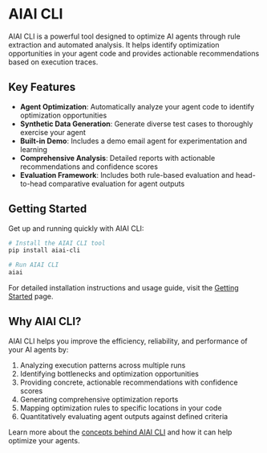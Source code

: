 # AIAI CLI

AIAI CLI is a powerful tool designed to optimize AI agents through rule extraction and automated analysis. It helps identify optimization opportunities in your agent code and provides actionable recommendations based on execution traces.

## Key Features

- **Agent Optimization**: Automatically analyze your agent code to identify optimization opportunities
- **Synthetic Data Generation**: Generate diverse test cases to thoroughly exercise your agent
- **Built-in Demo**: Includes a demo email agent for experimentation and learning
- **Comprehensive Analysis**: Detailed reports with actionable recommendations and confidence scores
- **Evaluation Framework**: Includes both rule-based evaluation and head-to-head comparative evaluation for agent outputs

## Getting Started

Get up and running quickly with AIAI CLI:

```bash
# Install the AIAI CLI tool
pip install aiai-cli

# Run AIAI CLI
aiai
```

For detailed installation instructions and usage guide, visit the [Getting Started](getting-started/getting-started.md) page.

## Why AIAI CLI?

AIAI CLI helps you improve the efficiency, reliability, and performance of your AI agents by:

1. Analyzing execution patterns across multiple runs
2. Identifying bottlenecks and optimization opportunities
3. Providing concrete, actionable recommendations with confidence scores
4. Generating comprehensive optimization reports
5. Mapping optimization rules to specific locations in your code
6. Quantitatively evaluating agent outputs against defined criteria

Learn more about the [concepts behind AIAI CLI](concepts/rule-extraction.md) and how it can help optimize your agents.
